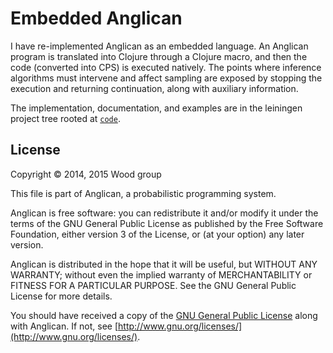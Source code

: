 # Embedded Anglican

I have re-implemented Anglican as an embedded language. An
Anglican program is translated into Clojure through a Clojure
macro, and then the code (converted into CPS) is executed
natively. The points where inference algorithms must intervene
and affect sampling are exposed by stopping the execution and
returning continuation, along with auxiliary information.

The implementation, documentation, and examples are in the
leiningen project tree rooted at [`code`](https://bitbucket.org/dtolpin/embang/src/HEAD/code/).

## License

Copyright © 2014, 2015 Wood group

This file is part of Anglican, a probabilistic programming system.

Anglican is free software: you can redistribute it and/or modify
it under the terms of the GNU General Public License as published by
the Free Software Foundation, either version 3 of the License, or
(at your option) any later version.

Anglican is distributed in the hope that it will be useful,
but WITHOUT ANY WARRANTY; without even the implied warranty of
MERCHANTABILITY or FITNESS FOR A PARTICULAR PURPOSE.  See the
GNU General Public License for more details.

You should have received a copy of the [GNU General Public
License](gpl-3.0.txt) along with Anglican.  If not, see
[http://www.gnu.org/licenses/](http://www.gnu.org/licenses/).
